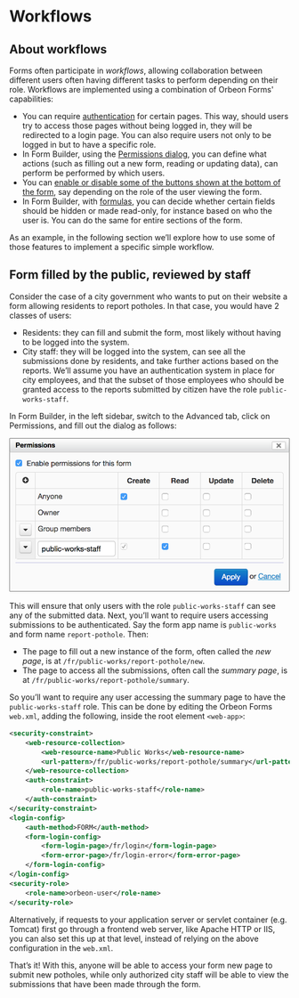 # Workflows

## About workflows

Forms often participate in *workflows*, allowing collaboration between different users often having different tasks to perform depending on their role. Workflows are implemented using a combination of Orbeon Forms' capabilities:

- You can require [authentication](/form-runner/access-control/users.md) for certain pages. This way, should users try to access those pages without being logged in, they will be redirected to a login page. You can also require users not only to be logged in but to have a specific role.
- In Form Builder, using the [Permissions dialog](/form-runner/access-control/deployed-forms.md), you can define what actions (such as filling out a new form, reading or updating data), can perform be performed by which users.
- You can [enable or disable some of the buttons shown at the bottom of the form](/configuration/properties/form-runner/form-runner-detail-page.md#hiding-and-disabling-buttons), say depending on the role of the user viewing the form.
- In Form Builder, with [formulas](/form-builder/formulas.md), you can decide whether certain fields should be hidden or made read-only, for instance based on who the user is. You can do the same for entire sections of the form.

As an example, in the following section we’ll explore how to use some of those features to implement a specific simple workflow.

## Form filled by the public, reviewed by staff

Consider the case of a city government who wants to put on their website a form allowing residents to report potholes. In that case, you would have 2 classes of users:

- Residents: they can fill and submit the form, most likely without having to be logged into the system.
- City staff: they will be logged into the system, can see all the submissions done by residents, and take further actions based on the reports. We’ll assume you have an authentication system in place for city employees, and that the subset of those employees who should be granted access to the reports submitted by citizen have the role `public-works-staff`.

In Form Builder, in the left sidebar, switch to the Advanced tab, click on Permissions, and fill out the dialog as follows:

![Permissions for pothole submission workflow](/configuration/images/workflows-pothole.png)

This will ensure that only users with the role `public-works-staff` can see any of the submitted data. Next, you’ll want to require users accessing submissions to be authenticated. Say the form app name is `public-works` and form name `report-pothole`. Then:

- The page to fill out a new instance of the form, often called the *new page*, is at `/fr/public-works/report-pothole/new`.
- The page to access all the submissions, often call the *summary page*, is at  `/fr/public-works/report-pothole/summary`.

So you’ll want to require any user accessing the summary page to have the `public-works-staff` role. This can be done by editing the Orbeon Forms `web.xml`, adding the following, inside the root element `<web-app>`:

```xml
<security-constraint>
    <web-resource-collection>
        <web-resource-name>Public Works</web-resource-name>
        <url-pattern>/fr/public-works/report-pothole/summary</url-pattern>
    </web-resource-collection>
    <auth-constraint>
        <role-name>public-works-staff</role-name>
    </auth-constraint>
</security-constraint>
<login-config>
    <auth-method>FORM</auth-method>
    <form-login-config>
        <form-login-page>/fr/login</form-login-page>
        <form-error-page>/fr/login-error</form-error-page>
    </form-login-config>
</login-config>
<security-role>
    <role-name>orbeon-user</role-name>
</security-role>
```

Alternatively, if requests to your application server or servlet container (e.g. Tomcat) first go through a frontend web server, like Apache HTTP or IIS, you can also set this up at that level, instead of relying on the above configuration in the `web.xml`.

That’s it! With this, anyone will be able to access your form new page to submit new potholes, while only authorized city staff will be able to view the submissions that have been made through the form.
